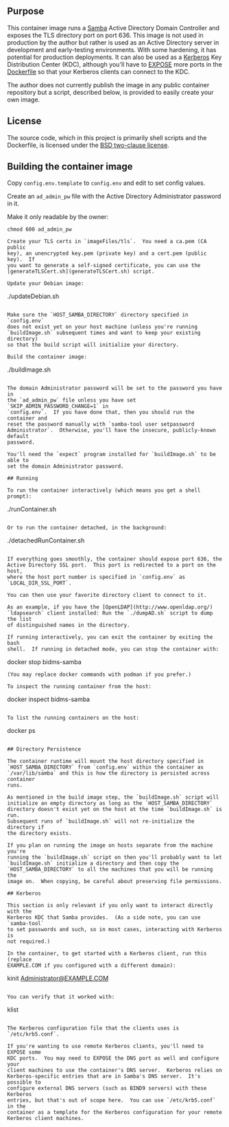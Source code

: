 ## Purpose

This container image runs a [Samba](http://www.samba.org/) Active Directory
Domain Controller and exposes the TLS directory port on port 636.  This
image is not used in production by the author but rather is used as an
Active Directory server in development and early-testing environments.  With
some hardening, it has potential for production deployments.  It can also be
used as a [Kerberos](http://web.mit.edu/kerberos/) Key Distribution Center
(KDC), although you'll have to
[EXPOSE](https://docs.docker.com/engine/reference/builder/#expose) more
ports in the [Dockerfile](https://docs.docker.com/engine/reference/builder/)
so that your Kerberos clients can connect to the KDC.

The author does not currently publish the image in any public container
repository but a script, described below, is provided to easily create your
own image.

## License

The source code, which in this project is primarily shell scripts and the
Dockerfile, is licensed under the [BSD two-clause license](LICENSE.txt).

## Building the container image

Copy `config.env.template` to `config.env` and edit to set config values.

Create an `ad_admin_pw` file with the Active Directory Administrator
password in it.

Make it only readable by the owner:
```
chmod 600 ad_admin_pw

Create your TLS certs in `imageFiles/tls`.  You need a ca.pem (CA public
key), an unencrypted key.pem (private key) and a cert.pem (public key).  If
you want to generate a self-signed certificate, you can use the
[generateTLSCert.sh](generateTLSCert.sh) script.

Update your Debian image:
```
./updateDebian.sh
```

Make sure the `HOST_SAMBA_DIRECTORY` directory specified in `config.env`
does not exist yet on your host machine (unless you're running
`buildImage.sh` subsequent times and want to keep your existing directory)
so that the build script will initialize your directory.

Build the container image:
```
./buildImage.sh
```

The domain Administrator password will be set to the password you have in
the `ad_admin_pw` file unless you have set `SKIP_ADMIN_PASSWORD_CHANGE=1` in
`config.env`.  If you have done that, then you should run the container and
reset the password manually with `samba-tool user setpassword
Administrator`.  Otherwise, you'll have the insecure, publicly-known default
password.

You'll need the `expect` program installed for `buildImage.sh` to be able to
set the domain Administrator password.

## Running

To run the container interactively (which means you get a shell prompt):
```
./runContainer.sh
```

Or to run the container detached, in the background:
```
./detachedRunContainer.sh
```

If everything goes smoothly, the container should expose port 636, the
Active Directory SSL port.  This port is redirected to a port on the host,
where the host port number is specified in `config.env` as
`LOCAL_DIR_SSL_PORT`.

You can then use your favorite directory client to connect to it.

As an example, if you have the [OpenLDAP](http://www.openldap.org/)
`ldapsearch` client installed: Run the `./dumpAD.sh` script to dump the list
of distinguished names in the directory.

If running interactively, you can exit the container by exiting the bash
shell.  If running in detached mode, you can stop the container with: 
```
docker stop bidms-samba
```
(You may replace docker commands with podman if you prefer.)

To inspect the running container from the host:
```
docker inspect bidms-samba
```

To list the running containers on the host:
```
docker ps
```

## Directory Persistence

The container runtime will mount the host directory specified in
`HOST_SAMBA_DIRECTORY` from `config.env` within the container as
`/var/lib/samba` and this is how the directory is persisted across container
runs.

As mentioned in the build image step, the `buildImage.sh` script will
initialize an empty directory as long as the `HOST_SAMBA_DIRECTORY`
directory doesn't exist yet on the host at the time `buildImage.sh` is run. 
Subsequent runs of `buildImage.sh` will not re-initialize the directory if
the directory exists.

If you plan on running the image on hosts separate from the machine you're
running the `buildImage.sh` script on then you'll probably want to let
`buildImage.sh` initialize a directory and then copy the
`HOST_SAMBA_DIRECTORY` to all the machines that you will be running the
image on.  When copying, be careful about preserving file permissions.

## Kerberos

This section is only relevant if you only want to interact directly with the
Kerberos KDC that Samba provides.  (As a side note, you can use `samba-tool`
to set passwords and such, so in most cases, interacting with Kerberos is
not required.)

In the container, to get started with a Kerberos client, run this (replace
EXAMPLE.COM if you configured with a different domain):
```
kinit Administrator@EXAMPLE.COM
```

You can verify that it worked with:
```
klist
```

The Kerberos configuration file that the clients uses is `/etc/krb5.conf`.

If you're wanting to use remote Kerberos clients, you'll need to EXPOSE some
KDC ports.  You may need to EXPOSE the DNS port as well and configure your
client machines to use the container's DNS server.  Kerberos relies on
Kerberos-specific entries that are in Samba's DNS server.  It's possible to
configure external DNS servers (such as BIND9 servers) with these Kerberos
entries, but that's out of scope here.  You can use `/etc/krb5.conf` in the
container as a template for the Kerberos configuration for your remote
Kerberos client machines.
